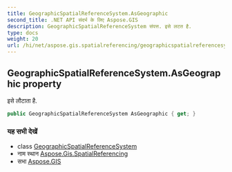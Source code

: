 ```yaml
---
title: GeographicSpatialReferenceSystem.AsGeographic
second_title: .NET API संदर्भ के लिए Aspose.GIS
description: GeographicSpatialReferenceSystem संपत्त. इसे लटत है.
type: docs
weight: 20
url: /hi/net/aspose.gis.spatialreferencing/geographicspatialreferencesystem/asgeographic/
---
```

## GeographicSpatialReferenceSystem.AsGeographic property

इसे लौटाता है.

```csharp
public GeographicSpatialReferenceSystem AsGeographic { get; }
```

### यह सभी देखें

* class [GeographicSpatialReferenceSystem](../)
* नाम स्थान [Aspose.Gis.SpatialReferencing](../../geographicspatialreferencesystem/)
* सभा [Aspose.GIS](../../../)


